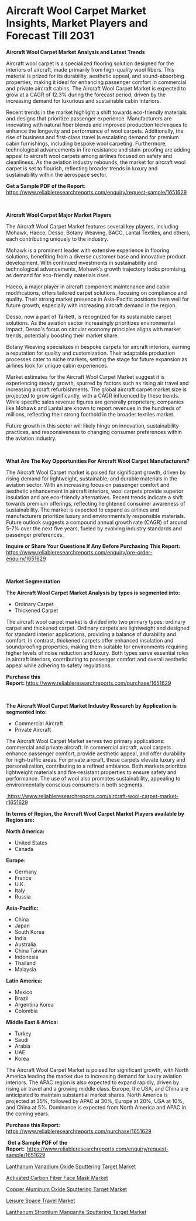 <p><h1>Aircraft Wool Carpet Market Insights, Market Players and Forecast Till 2031</h1></p><p><strong>Aircraft Wool Carpet Market Analysis and Latest Trends</strong></p>
<p><p>Aircraft wool carpet is a specialized flooring solution designed for the interiors of aircraft, made primarily from high-quality wool fibers. This material is prized for its durability, aesthetic appeal, and sound-absorbing properties, making it ideal for enhancing passenger comfort in commercial and private aircraft cabins. The Aircraft Wool Carpet Market is expected to grow at a CAGR of 12.3% during the forecast period, driven by the increasing demand for luxurious and sustainable cabin interiors.</p><p>Recent trends in the market highlight a shift towards eco-friendly materials and designs that prioritize passenger experience. Manufacturers are innovating with natural fiber blends and improved production techniques to enhance the longevity and performance of wool carpets. Additionally, the rise of business and first-class travel is escalating demand for premium cabin furnishings, including bespoke wool carpeting. Furthermore, technological advancements in fire resistance and stain-proofing are adding appeal to aircraft wool carpets among airlines focused on safety and cleanliness. As the aviation industry rebounds, the market for aircraft wool carpet is set to flourish, reflecting broader trends in luxury and sustainability within the aerospace sector.</p></p>
<p><strong>Get a Sample PDF of the Report:&nbsp;</strong> <a href="https://www.reliableresearchreports.com/enquiry/request-sample/1651629?utm_campaign=13&utm_medium=2&utm_source=Github&utm_content=ia&utm_term=08122024&utm_id=aircraft-wool-carpet">https://www.reliableresearchreports.com/enquiry/request-sample/1651629</a></p>
<p>&nbsp;</p>
<p><strong>Aircraft Wool Carpet Major Market Players</strong></p>
<p><p>The Aircraft Wool Carpet Market features several key players, including Mohawk, Haeco, Desso, Botany Weaving, BACC, Lantal Textiles, and others, each contributing uniquely to the industry. </p><p>Mohawk is a prominent leader with extensive experience in flooring solutions, benefiting from a diverse customer base and innovative product development. With continued investments in sustainability and technological advancements, Mohawk’s growth trajectory looks promising, as demand for eco-friendly materials rises.</p><p>Haeco, a major player in aircraft component maintenance and cabin modifications, offers tailored carpet solutions, focusing on compliance and quality. Their strong market presence in Asia-Pacific positions them well for future growth, especially with increasing aircraft demand in the region.</p><p>Desso, now a part of Tarkett, is recognized for its sustainable carpet solutions. As the aviation sector increasingly prioritizes environmental impact, Desso's focus on circular economy principles aligns with market trends, potentially boosting their market share.</p><p>Botany Weaving specializes in bespoke carpets for aircraft interiors, earning a reputation for quality and customization. Their adaptable production processes cater to niche markets, setting the stage for future expansion as airlines look for unique cabin experiences.</p><p>Market estimates for the Aircraft Wool Carpet Market suggest it is experiencing steady growth, spurred by factors such as rising air travel and increasing aircraft refurbishments. The global aircraft carpet market size is projected to grow significantly, with a CAGR influenced by these trends. While specific sales revenue figures are generally proprietary, companies like Mohawk and Lantal are known to report revenues in the hundreds of millions, reflecting their strong foothold in the broader textiles market.</p><p>Future growth in this sector will likely hinge on innovation, sustainability practices, and responsiveness to changing consumer preferences within the aviation industry.</p></p>
<p>&nbsp;</p>
<p><strong>What Are The Key Opportunities For Aircraft Wool Carpet Manufacturers?</strong></p>
<p><p>The Aircraft Wool Carpet market is poised for significant growth, driven by rising demand for lightweight, sustainable, and durable materials in the aviation sector. With an increasing focus on passenger comfort and aesthetic enhancement in aircraft interiors, wool carpets provide superior insulation and are eco-friendly alternatives. Recent trends indicate a shift towards premium offerings, reflecting heightened consumer awareness of sustainability. The market is expected to expand as airlines and manufacturers prioritize luxury and environmentally responsible materials. Future outlook suggests a compound annual growth rate (CAGR) of around 5-7% over the next five years, fueled by evolving industry standards and passenger preferences.</p></p>
<p><strong>Inquire or Share Your Questions If Any Before Purchasing This Report:</strong> <a href="https://www.reliableresearchreports.com/enquiry/pre-order-enquiry/1651629?utm_campaign=13&utm_medium=2&utm_source=Github&utm_content=ia&utm_term=08122024&utm_id=aircraft-wool-carpet">https://www.reliableresearchreports.com/enquiry/pre-order-enquiry/1651629</a></p>
<p>&nbsp;</p>
<p><strong>Market Segmentation</strong></p>
<p><strong>The Aircraft Wool Carpet Market Analysis by types is segmented into:</strong></p>
<p><ul><li>Ordinary Carpet</li><li>Thickened Carpet</li></ul></p>
<p><p>The aircraft wool carpet market is divided into two primary types: ordinary carpet and thickened carpet. Ordinary carpets are lightweight and designed for standard interior applications, providing a balance of durability and comfort. In contrast, thickened carpets offer enhanced insulation and soundproofing properties, making them suitable for environments requiring higher levels of noise reduction and luxury. Both types serve essential roles in aircraft interiors, contributing to passenger comfort and overall aesthetic appeal while adhering to safety regulations.</p></p>
<p><strong>Purchase this Report:&nbsp;</strong><a href="https://www.reliableresearchreports.com/purchase/1651629?utm_campaign=13&utm_medium=2&utm_source=Github&utm_content=ia&utm_term=08122024&utm_id=aircraft-wool-carpet">https://www.reliableresearchreports.com/purchase/1651629</a></p>
<p>&nbsp;</p>
<p><strong>The Aircraft Wool Carpet Market Industry Research by Application is segmented into:</strong></p>
<p><ul><li>Commercial Aircraft</li><li>Private Aircraft</li></ul></p>
<p><p>The Aircraft Wool Carpet Market serves two primary applications: commercial and private aircraft. In commercial aircraft, wool carpets enhance passenger comfort, provide aesthetic appeal, and offer durability for high-traffic areas. For private aircraft, these carpets elevate luxury and personalization, contributing to a refined ambiance. Both markets prioritize lightweight materials and fire-resistant properties to ensure safety and performance. The use of wool also promotes sustainability, appealing to environmentally conscious consumers in both segments.</p></p>
<p><a href="https://www.reliableresearchreports.com/aircraft-wool-carpet-market-r1651629?utm_campaign=13&utm_medium=2&utm_source=Github&utm_content=ia&utm_term=08122024&utm_id=aircraft-wool-carpet">&nbsp;https://www.reliableresearchreports.com/aircraft-wool-carpet-market-r1651629</a></p>
<p><strong>In terms of Region, the Aircraft Wool Carpet Market Players available by Region are:</strong></p>
<p>
    <p> <strong> North America: </strong>
        <ul>
            <li>United States</li>
            <li>Canada</li>
        </ul>
        </p> 
    <p> <strong> Europe: </strong>
        <ul>
            <li>Germany</li>
            <li>France</li>
            <li>U.K.</li>
            <li>Italy</li>
            <li>Russia</li>
        </ul>
        </p> 
    <p> <strong> Asia-Pacific: </strong>
        <ul>
            <li>China</li>
            <li>Japan</li>
            <li>South Korea</li>
            <li>India</li>
            <li>Australia</li>
            <li>China Taiwan</li>
            <li>Indonesia</li>
            <li>Thailand</li>
            <li>Malaysia</li>
        </ul>
        </p> 
    <p> <strong> Latin America: </strong>
        <ul>
            <li>Mexico</li>
            <li>Brazil</li>
            <li>Argentina Korea</li>
            <li>Colombia</li>
        </ul>
        </p> 
    <p> <strong> Middle East & Africa: </strong>
        <ul>
            <li>Turkey</li>
            <li>Saudi</li>
            <li>Arabia</li>
            <li>UAE</li>
            <li>Korea</li>
        </ul>
    </p>
    </p>
<p><p>The Aircraft Wool Carpet Market is poised for significant growth, with North America leading the market due to increasing demand for luxury aviation interiors. The APAC region is also expected to expand rapidly, driven by rising air travel and a growing middle class. Europe, the USA, and China are anticipated to maintain substantial market shares. North America is projected at 35%, followed by APAC at 30%, Europe at 20%, USA at 10%, and China at 5%. Dominance is expected from North America and APAC in the coming years.</p></p>
<p><strong>Purchase this Report: </strong><a href="https://www.reliableresearchreports.com/purchase/1651629?utm_campaign=13&utm_medium=2&utm_source=Github&utm_content=ia&utm_term=08122024&utm_id=aircraft-wool-carpet">https://www.reliableresearchreports.com/purchase/1651629</a></p>
<p>&nbsp;<strong>Get a Sample PDF of the Report:&nbsp;&nbsp;</strong><a href="https://www.reliableresearchreports.com/enquiry/request-sample/1651629?utm_campaign=13&utm_medium=2&utm_source=Github&utm_content=ia&utm_term=08122024&utm_id=aircraft-wool-carpet">https://www.reliableresearchreports.com/enquiry/request-sample/1651629</a></p>
<p><strong></strong></p>
<p><p><a href="https://www.linkedin.com/pulse/lanthanum-vanadium-oxide-sputtering-target-market-growth-floze?utm_campaign=13&utm_medium=2&utm_source=Github&utm_content=ia&utm_term=08122024&utm_id=aircraft-wool-carpet">Lanthanum Vanadium Oxide Sputtering Target Market</a></p><p><a href="https://github.com/MarciaRunte/Market-Research-Report-List-1/blob/main/activated-carbon-fiber-face-mask-market.md?utm_campaign=13&utm_medium=2&utm_source=Github&utm_content=ia&utm_term=08122024&utm_id=aircraft-wool-carpet">Activated Carbon Fiber Face Mask Market</a></p><p><a href="https://www.linkedin.com/pulse/analyzing-copper-aluminum-oxide-sputtering-target-market-qh08c?utm_campaign=13&utm_medium=2&utm_source=Github&utm_content=ia&utm_term=08122024&utm_id=aircraft-wool-carpet">Copper Aluminum Oxide Sputtering Target Market</a></p><p><a href="https://github.com/MariaWashington76/Market-Research-Report-List-1/blob/main/leisure-space-travel-market.md?utm_campaign=13&utm_medium=2&utm_source=Github&utm_content=ia&utm_term=08122024&utm_id=aircraft-wool-carpet">Leisure Space Travel Market</a></p><p><a href="https://www.linkedin.com/pulse/market-growth-revenue-projections-lanthanum-strontium-jhhve?utm_campaign=13&utm_medium=2&utm_source=Github&utm_content=ia&utm_term=08122024&utm_id=aircraft-wool-carpet">Lanthanum Strontium Manganite Sputtering Target Market</a></p></p>
